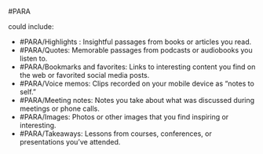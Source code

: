 #PARA 

could include:
- #PARA/Highlights : Insightful passages from books or articles you read. 
- #PARA/Quotes: Memorable passages from podcasts or audiobooks you listen to. 
- #PARA/Bookmarks and favorites: Links to interesting content you find on the web or favorited social media posts. 
- #PARA/Voice memos: Clips recorded on your mobile device as “notes to self.” 
- #PARA/Meeting notes: Notes you take about what was discussed during meetings or phone calls. 
- #PARA/Images: Photos or other images that you find inspiring or interesting. 
- #PARA/Takeaways: Lessons from courses, conferences, or presentations you’ve attended.